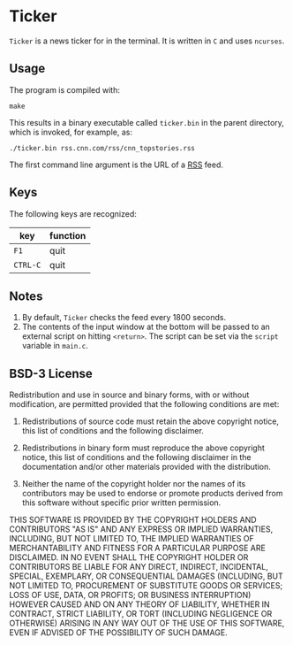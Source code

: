 # Ticker

`Ticker` is a news ticker for in the terminal. It is written in `C` and uses `ncurses`.

## Usage

The program is compiled with:

```shell
make
```

This results in a binary executable called `ticker.bin` in the parent directory, which is invoked, for example, as:

```shell
./ticker.bin rss.cnn.com/rss/cnn_topstories.rss
```

The first command line argument is the URL of a [RSS](https://en.wikipedia.org/wiki/RSS) feed.

## Keys

The following keys are recognized:

key|function
---|--------
`F1`|quit
`CTRL-C`|quit

## Notes

1. By default, `Ticker` checks the feed every 1800 seconds.
2. The contents of the input window at the bottom will be passed to an external script on hitting `<return>`. The script can be set via the `script` variable in `main.c`.

## BSD-3 License

Redistribution and use in source and binary forms, with or without modification, are permitted provided that the following conditions are met:

1. Redistributions of source code must retain the above copyright notice, this list of conditions and the following disclaimer.

2. Redistributions in binary form must reproduce the above copyright notice, this list of conditions and the following disclaimer in the documentation and/or other materials provided with the distribution.

3. Neither the name of the copyright holder nor the names of its contributors may be used to endorse or promote products derived from this software without specific prior written permission.

THIS SOFTWARE IS PROVIDED BY THE COPYRIGHT HOLDERS AND CONTRIBUTORS "AS IS" AND ANY EXPRESS OR IMPLIED WARRANTIES, INCLUDING, BUT NOT LIMITED TO, THE IMPLIED WARRANTIES OF MERCHANTABILITY AND FITNESS FOR A PARTICULAR PURPOSE ARE DISCLAIMED. IN NO EVENT SHALL THE COPYRIGHT HOLDER OR CONTRIBUTORS BE LIABLE FOR ANY DIRECT, INDIRECT, INCIDENTAL, SPECIAL, EXEMPLARY, OR CONSEQUENTIAL DAMAGES (INCLUDING, BUT NOT LIMITED TO, PROCUREMENT OF SUBSTITUTE GOODS OR SERVICES; LOSS OF USE, DATA, OR PROFITS; OR BUSINESS INTERRUPTION) HOWEVER CAUSED AND ON ANY THEORY OF LIABILITY, WHETHER IN CONTRACT, STRICT LIABILITY, OR TORT (INCLUDING NEGLIGENCE OR OTHERWISE) ARISING IN ANY WAY OUT OF THE USE OF THIS SOFTWARE, EVEN IF ADVISED OF THE POSSIBILITY OF SUCH DAMAGE.
